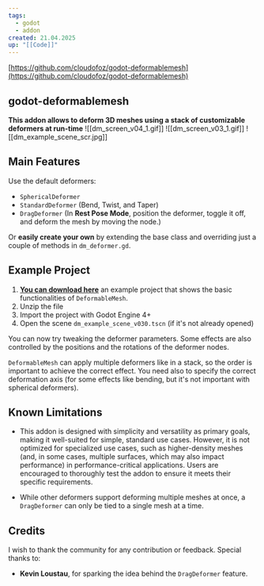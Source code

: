 ```yaml
---
tags:
  - godot
  - addon
created: 21.04.2025
up: "[[Code]]"
---
```

[https://github.com/cloudofoz/godot-deformablemesh](https://github.com/cloudofoz/godot-deformablemesh)

## godot-deformablemesh
**This addon allows to deform 3D meshes using a stack of customizable deformers at run-time**
![[dm_screen_v04_1.gif]]
![[dm_screen_v03_1.gif]]
![[dm_example_scene_scr.jpg]]

## Main Features
Use the default deformers:
- `SphericalDeformer` 
- `StandardDeformer`  (Bend, Twist, and Taper)
- `DragDeformer` (In **Rest Pose Mode**, position the deformer, toggle it off, and deform the mesh by moving the node.)

Or **easily create your own** by extending the base class and overriding just a couple of methods in `dm_deformer.gd`.

## Example Project
1. [**You can download here**](https://github.com/cloudofoz/godot-deformablemesh/blob/main/media/dm_example_scene.zip) an example project that shows the basic functionalities of `DeformableMesh`.
2. Unzip the file
3. Import the project with Godot Engine 4+
4. Open the scene `dm_example_scene_v030.tscn` (if it's not already opened)

You can now try tweaking the deformer parameters. Some effects are also controlled by the positions and the rotations of the deformer nodes.

`DeformableMesh` can apply multiple deformers like in a stack, so the order is important to achieve the correct effect. You need also to specify the correct deformation axis (for some effects like bending, but it's not important with spherical deformers).

## Known Limitations
- This addon is designed with simplicity and versatility as primary goals, making it well-suited for simple, standard use cases. However, it is not optimized for specialized use cases, such as higher-density meshes (and, in some cases, multiple surfaces, which may also impact performance) in performance-critical applications. Users are encouraged to thoroughly test the addon to ensure it meets their specific requirements.
    
- While other deformers support deforming multiple meshes at once, a `DragDeformer` can only be tied to a single mesh at a time.
    

## Credits
I wish to thank the community for any contribution or feedback. Special thanks to:

- **Kevin Loustau**, for sparking the idea behind the `DragDeformer` feature.